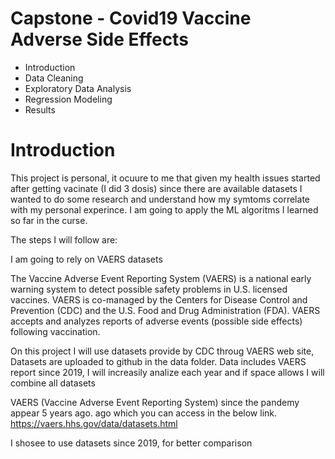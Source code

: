 # Capstone - Covid19 Vaccine Adverse Side Effects
- Introduction
- Data Cleaning
- Exploratory Data Analysis
- Regression Modeling
- Results

#  Introduction
This project is personal, it ocuure to me that given my health issues started after getting vacinate (I did 3 dosis) since  there are available datasets I wanted to do some research and understand how my symtoms correlate with my personal experince. I am going to apply the ML algoritms I learned so far in the curse. 

The steps I will follow are:



I am going to rely on VAERS datasets

The Vaccine Adverse Event Reporting System (VAERS) is a national early warning system to detect possible safety problems in U.S. licensed vaccines. VAERS is co-managed by the Centers for Disease Control and Prevention (CDC) and the U.S. Food and Drug Administration (FDA). VAERS accepts and analyzes reports of adverse events (possible side effects) following vaccination.

On this project I will use  datasets provide by CDC throug VAERS web site, Datasets are uploaded to github in the data folder. Data includes VAERS report since 2019, I will increasily analize each year and if space allows I will combine all datasets

VAERS (Vaccine Adverse Event Reporting System) 
since the pandemy appear 5 years ago.  ago which you can access in the below link. 
https://vaers.hhs.gov/data/datasets.html

I shosee to use datasets since 2019, for better comparison 
